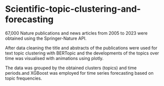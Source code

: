 # Scientific-topic-clustering-and-forecasting

67,000 Nature publications and news articles from 2005 to 2023 were obtained using the Springer-Nature API. 

After data cleaning the title and abstracts of the publications were used for text topic clustering with BERTopic 
and the developments of the topics over time was visualised with animations using plotly. 

The data was grouped by the obtained clusters (topics) and time periods.and XGBoost was employed for time series forecasting based on topic frequencies.


